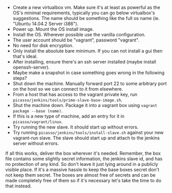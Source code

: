  * Create a new virtualbox vm. Make sure it's at least as powerful as the OS's minimal requirements, typically you can go below virtualbox's suggestions. The name should be something like the full os name (ie. "Ubuntu 14.04.2 Server i386").
 * Power up. Mount the OS install image.
 * Install the OS. Wherever possible use the vanilla configuration.
 * The user account should be "vagrant", password "vagrant".
 * No need for disk encryption.
 * Only install the absolute bare minimum. If you can not install a gui then that's ideal.
 * After installing, ensure there's an ssh server installed (maybe install openssh-server).
 * Maybe make a snapshot in case something goes wrong in the following steps?
 * Shut down the machine. Manually forward port 22 to some arbitrary port on the host so we can connect to it from elsewhere.
 * From a host that has access to the vagrant private key, run `picasso/jenkins/tools/prime-slave-base-image.sh`.
 * Shut the machine down. Package it into a vagrant box using `vagrant package --base (name)`.
 * If this is a new type of machine, add an entry for it in `picasso/vagrant/linux`.
 * Try running the new slave. It should start up without errors.
 * Try running `picasso/jenkins/tools/install-slave.sh` against your new vagrant-run slave. The slave should start up and attach to the jenkins server without errors.

If all this works, deliver the box wherever it's needed. Remember, the box file contains some slightly secret information, the jenkins slave id, and has no protection of any kind. So don't leave it just lying around in a publicly visible place. If it's a massive hassle to keep the base boxes secret don't not keep them secret. The boxes are almost free of secrets and can be made completely free of them so if it's necessary let's take the time to do that instead.

